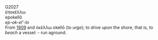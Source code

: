 G2027  
ἐποκέλλω  
epokellō  
*ep-ok-el‘-lo*  
From [1909](g1909) and ὀκέλλω okellō (to *urge*); to *drive* *upon* the
shore, that is, to *beach* a vessel: - run aground.  
